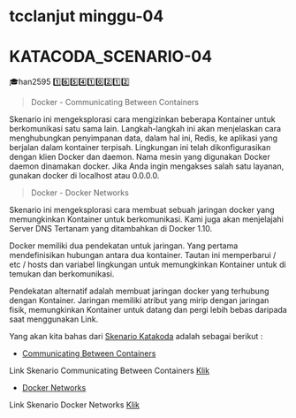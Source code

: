 # tcclanjut minggu-04
# KATACODA_SCENARIO-04

:mortar_board:han2595 	:one::six::five::four::one::zero::two::one::two:


> Docker - Communicating Between Containers

Skenario ini mengeksplorasi cara mengizinkan beberapa Kontainer untuk berkomunikasi satu sama lain. Langkah-langkah ini akan menjelaskan cara menghubungkan penyimpanan data, dalam hal ini, Redis, ke aplikasi yang berjalan dalam kontainer terpisah.
Lingkungan ini telah dikonfigurasikan dengan klien Docker dan daemon.
Nama mesin yang digunakan Docker daemon dinamakan docker. Jika Anda ingin mengakses salah satu layanan, gunakan docker di localhost atau 0.0.0.0.

> Docker - Docker Networks

Skenario ini mengeksplorasi cara membuat sebuah jaringan docker yang memungkinkan Kontainer untuk berkomunikasi. Kami juga akan menjelajahi Server DNS Tertanam yang ditambahkan di Docker 1.10.

Docker memiliki dua pendekatan untuk jaringan. Yang pertama mendefinisikan hubungan antara dua kontainer. Tautan ini memperbarui / etc / hosts dan variabel lingkungan untuk memungkinkan Kontainer untuk di temukan dan berkomunikasi.

Pendekatan alternatif adalah membuat jaringan docker yang terhubung dengan Kontainer. Jaringan memiliki atribut yang mirip dengan jaringan fisik, memungkinkan Kontainer untuk datang dan pergi lebih bebas daripada saat menggunakan Link.

Yang akan kita bahas dari [Skenario Katakoda](https://www.katacoda.com/) adalah sebagai berikut :

 * [Communicating Between Containers](01-Communicating_Between_Containers.md) 

 Link Skenario Communicating Between Containers [Klik](https://www.katacoda.com/courses/docker/5)
  
  * [Docker Networks](02-Docker_Networks.md) 

  Link Skenario Docker Networks [Klik](https://www.katacoda.com/courses/docker/networking-intro)